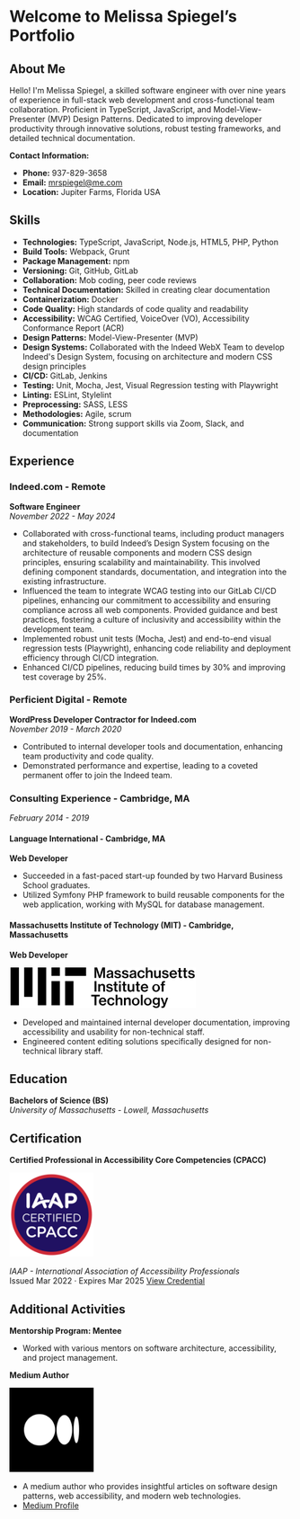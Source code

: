# Welcome to Melissa Spiegel’s Portfolio

## About Me

Hello! I'm Melissa Spiegel, a skilled software engineer with over nine years of experience in full-stack web development and cross-functional team collaboration. Proficient in TypeScript, JavaScript, and Model-View-Presenter (MVP) Design Patterns. Dedicated to improving developer productivity through innovative solutions, robust testing frameworks, and detailed technical documentation.

**Contact Information:**
- **Phone:** 937-829-3658
- **Email:** [mrspiegel@me.com](mailto:mrspiegel@me.com)
- **Location:** Jupiter Farms, Florida USA

## Skills

- **Technologies:** TypeScript, JavaScript, Node.js, HTML5, PHP, Python
- **Build Tools:** Webpack, Grunt
- **Package Management:** npm
- **Versioning:** Git, GitHub, GitLab
- **Collaboration:** Mob coding, peer code reviews
- **Technical Documentation:** Skilled in creating clear documentation
- **Containerization:** Docker
- **Code Quality:** High standards of code quality and readability
- **Accessibility:** WCAG Certified, VoiceOver (VO), Accessibility Conformance Report (ACR)
- **Design Patterns:** Model-View-Presenter (MVP)
- **Design Systems:** Collaborated with the Indeed WebX Team to develop Indeed's Design System, focusing on architecture and modern CSS design principles
- **CI/CD:** GitLab, Jenkins
- **Testing:** Unit, Mocha, Jest, Visual Regression testing with Playwright
- **Linting:** ESLint, Stylelint
- **Preprocessing:** SASS, LESS 
- **Methodologies:** Agile, scrum
- **Communication:** Strong support skills via Zoom, Slack, and documentation

## Experience

### Indeed.com - Remote
**Software Engineer**  
*November 2022 - May 2024*

- Collaborated with cross-functional teams, including product managers and stakeholders, to build Indeed’s Design System focusing on the architecture of reusable components and modern CSS design principles, ensuring scalability and maintainability. This involved defining component standards, documentation, and integration into the existing infrastructure.
- Influenced the team to integrate WCAG testing into our GitLab CI/CD pipelines, enhancing our commitment to accessibility and ensuring compliance across all web components. Provided guidance and best practices, fostering a culture of inclusivity and accessibility within the development team.
- Implemented robust unit tests (Mocha, Jest) and end-to-end visual regression tests (Playwright), enhancing code reliability and deployment efficiency through CI/CD integration.
- Enhanced CI/CD pipelines, reducing build times by 30% and improving test coverage by 25%.

### Perficient Digital - Remote
**WordPress Developer Contractor for Indeed.com**  
*November 2019 - March 2020*

- Contributed to internal developer tools and documentation, enhancing team productivity and code quality.
- Demonstrated performance and expertise, leading to a coveted permanent offer to join the Indeed team.

### Consulting Experience - Cambridge, MA
*February 2014 - 2019*

#### Language International - Cambridge, MA
**Web Developer**

- Succeeded in a fast-paced start-up founded by two Harvard Business School graduates.
- Utilized Symfony PHP framework to build reusable components for the web application, working with MySQL for database management.

#### Massachusetts Institute of Technology (MIT) - Cambridge, Massachusetts
**Web Developer**

![alt text](images/MIT.svg)

- Developed and maintained internal developer documentation, improving accessibility and usability for non-technical staff.
- Engineered content editing solutions specifically designed for non-technical library staff.

## Education

**Bachelors of Science (BS)**  
*University of Massachusetts - Lowell, Massachusetts*

## Certification

**Certified Professional in Accessibility Core Competencies (CPACC)**  

[<img src="./images/melissa_spiegel_wcag_certified.png" width="150"/>](melissa_spiegel_wcag_certified.png)

*IAAP - International Association of Accessibility Professionals*  
Issued Mar 2022 · Expires Mar 2025
[View Credential](https://www.credly.com/badges/460a39e0-ae3a-46eb-8e42-c5ab42ed919f)

## Additional Activities

**Mentorship Program: Mentee**

- Worked with various mentors on software architecture, accessibility, and project management.

**Medium Author**

[<img src="./images/melissa_spiegel_medium_author.png" width="150"/>](melissa_spiegel_medium_author.png)

- A medium author who provides insightful articles on software design patterns, web accessibility, and modern web technologies.
- [Medium Profile](https://medium.com/@melissarspiegel)